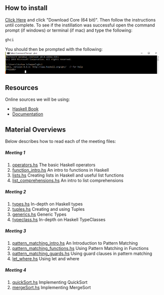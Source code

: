 ## How to install
[Click Here](https://www.haskell.org/platform/) and click "Download Core (64 bit)". Then follow the instructions until complete.
To see if the instillation was successful open the command prompt (if windows) or terminal (if mac) and type the following:
```bash
ghci
```
You should then be prompted with the following: 
![ghci](./ghci_open.PNG)



## Resources
Online sources we will be using:
- [Haskell Book](http://learnyouahaskell.com/introduction)
- [Documentation](https://hoogle.haskell.org/)


## Material Overviews
Below describes how to read each of the meeting files:

##### Meeting 1
1) [operators.hs](./Meeting_1/operators.hs) The basic Haskell operators
2) [function_intro.hs](./Meeting_1/functions_intro.hs) An intro to functions in Haskell
3) [lists.hs](./Meeting_1/lists.hs) Creating lists in Haskell and useful list functions
3) [list_comprehensions.hs](./Meeting_1/list_comprehensions.hs) An intro to list comprehensions


##### Meeting 2
1) [types.hs](./Meeting_2/types.hs) In-depth on Haskell types
2) [tuples.hs](./Meeting_2/tuples.hs) Creating and using Tuples
3) [generics.hs](./Meeting_2/generics.hs) Generic Types
4) [typeclass.hs](./Meeting_2/typeclass.hs) In-depth on Haskell TypeClasses


##### Meeting 3
1) [pattern_matching_intro.hs](./Meeting_3/pattern_matching_intro.hs) An Introduction to Pattern Matching
2) [pattern_matching_functions.hs](./Meeting_3/pattern_matching_functions.hs) Using Pattern Matching in Functions
3) [pattern_matching_guards.hs](./Meeting_3/pattern_matching_guards.hs) Using guard clauses in pattern matching
4) [let_where.hs](./Meeting_3/let_where.hs) Using let and where

##### Meeting 4
1) [quickSort.hs](./Meeting_4/quickSort) Implementing QuickSort
2) [mergeSort.hs](./Meeting_4/mergeSort) Implementing MergeSort
